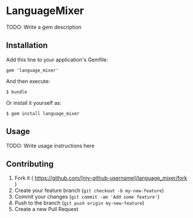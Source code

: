 # LanguageMixer

TODO: Write a gem description

## Installation

Add this line to your application's Gemfile:

    gem 'language_mixer'

And then execute:

    $ bundle

Or install it yourself as:

    $ gem install language_mixer

## Usage

TODO: Write usage instructions here

## Contributing

1. Fork it ( https://github.com/[my-github-username]/language_mixer/fork )
2. Create your feature branch (`git checkout -b my-new-feature`)
3. Commit your changes (`git commit -am 'Add some feature'`)
4. Push to the branch (`git push origin my-new-feature`)
5. Create a new Pull Request
